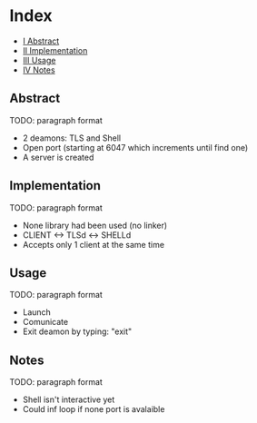 # Index
- [I Abstract](#abstract)
- [II Implementation](#implementation)
- [III Usage](#usage)
- [IV Notes](#notes)

## <a name=abstract> Abstract </a>
TODO: paragraph format
- 2 deamons: TLS and Shell
- Open port (starting at 6047 which increments until find one)
- A server is created

## <a name=implementation> Implementation </a>
TODO: paragraph format
- None library had been used (no linker)
- CLIENT <-> TLSd <-> SHELLd
- Accepts only 1 client at the same time

## <a name=usage> Usage </a>
TODO: paragraph format
- Launch
- Comunicate
- Exit deamon by typing: "exit"

## <a name=notes> Notes </a>
TODO: paragraph format
- Shell isn't interactive yet
- Could inf loop if none port is avalaible
